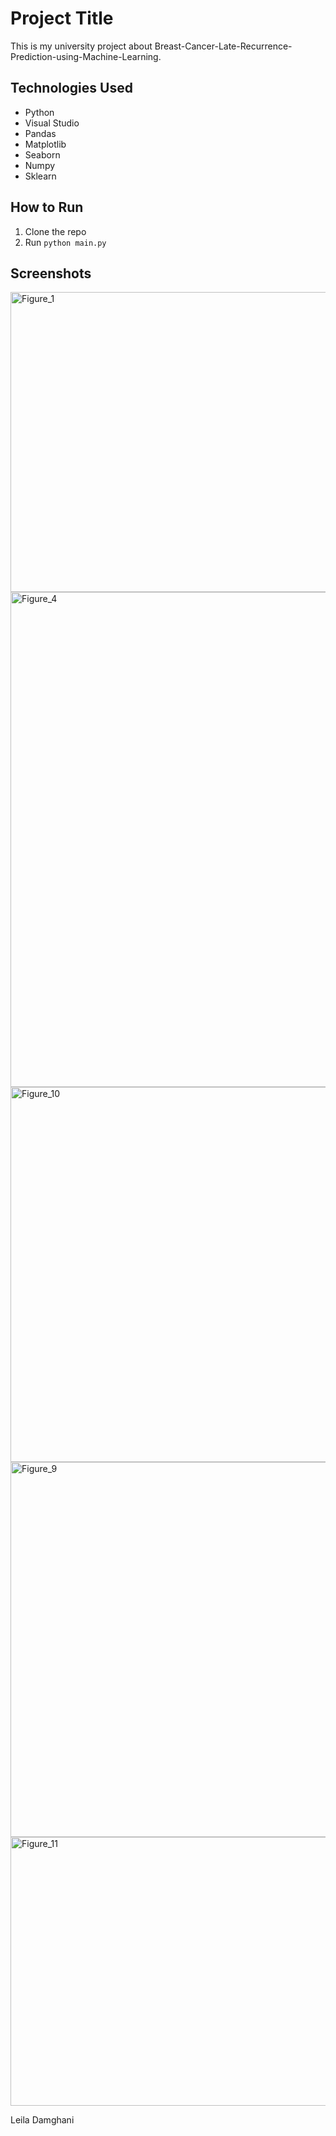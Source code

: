 # Project Title

This is my university project about Breast-Cancer-Late-Recurrence-Prediction-using-Machine-Learning.

## Technologies Used
- Python
- Visual Studio
- Pandas
- Matplotlib
- Seaborn
- Numpy
- Sklearn

## How to Run
1. Clone the repo
2. Run `python main.py`

## Screenshots


<img width="640" height="480" alt="Figure_1" src="https://github.com/user-attachments/assets/1e16a437-366a-4aa6-8301-f9028e4ba7c4" />

<img width="1440" height="792" alt="Figure_4" src="https://github.com/user-attachments/assets/de35540e-1a7a-4564-bf06-9320f9939681" />

<img width="1000" height="600" alt="Figure_10" src="https://github.com/user-attachments/assets/e22b99f6-406b-4eaf-9b4c-92084d81745d" />
<img width="1000" height="600" alt="Figure_9" src="https://github.com/user-attachments/assets/f67e621f-a0da-4bca-86d5-7419b103c647" />

<img width="800" height="430" alt="Figure_11" src="https://github.com/user-attachments/assets/c27db687-0002-4243-b3c5-37a42c56d141" />


Leila Damghani
